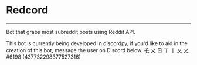 # Redcord 
____________________________________________________________________________
Bot that grabs most subreddit posts using Reddit API.




This bot is currently being developed in discordpy, if you'd like to aid in the creation of this bot, message the user on Discord below. 
乇 乂 ㄖ ㄒ 丨 乂 乂#6198 
(437732298377527316)
